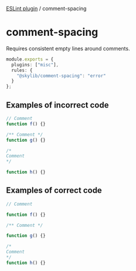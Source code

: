 [ESLint plugin](https://ilyub.github.io/eslint-plugin/) / comment-spacing

# comment-spacing

Requires consistent empty lines around comments.

```ts
module.exports = {
  plugins: ["misc"],
  rules: {
    "@skylib/comment-spacing": "error"
  }
};
```

## Examples of incorrect code

```ts
// Comment
function f() {}

/** Comment */
function g() {}

/*
Comment
*/

function h() {}
```

## Examples of correct code

```ts
// Comment

function f() {}

/** Comment */

function g() {}

/*
Comment
*/
function h() {}
```